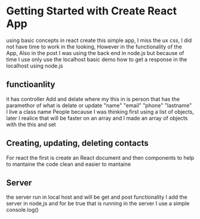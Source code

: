 # Getting Started with Create React App

using basic concepts in react create this simple app, I miss the ux css, I did not have time to work in the looking, However in the functionality of the App, Also in the post I was using the back end in node.js but because of time I use only use the localhost basic demo how to get a response in the localhost using node.js

## functioanlity
it has controller Add and delate 
where my this in is person that has the paramethor of what is delate or update "name" "email" "phone" "lastname"
I live a class name People because I was thinking first using a list of objects, later I realice that will be faster on an array and I made an array of objects with the this and set

## Creating, updating, deleting contacts

For react the first is create an React document and then components to help to mantaine the code clean and easier to mantaine 

## Server 

the server run in local host and will be get and post functionality I add the server in node,js and for be true that is running in the server I use a simple console.log()



